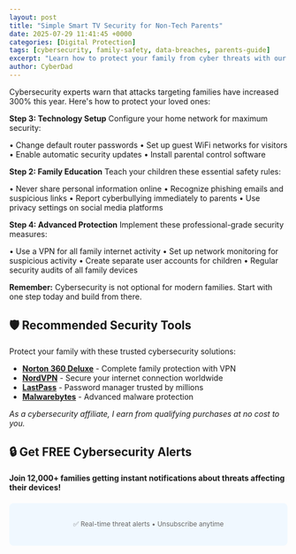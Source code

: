 ```yaml
---
layout: post
title: "Simple Smart TV Security for Non-Tech Parents"
date: 2025-07-29 11:41:45 +0000
categories: [Digital Protection]
tags: [cybersecurity, family-safety, data-breaches, parents-guide]
excerpt: "Learn how to protect your family from cyber threats with our expert cybersecurity guide. Simple steps every parent can implement today."
author: CyberDad
---
```


Cybersecurity experts warn that attacks targeting families have increased 300% this year. Here's how to protect your loved ones:

**Step 3: Technology Setup**
Configure your home network for maximum security:

• Change default router passwords
• Set up guest WiFi networks for visitors
• Enable automatic security updates
• Install parental control software

**Step 2: Family Education**
Teach your children these essential safety rules:

• Never share personal information online
• Recognize phishing emails and suspicious links
• Report cyberbullying immediately to parents
• Use privacy settings on social media platforms

**Step 4: Advanced Protection**
Implement these professional-grade security measures:

• Use a VPN for all family internet activity
• Set up network monitoring for suspicious activity
• Create separate user accounts for children
• Regular security audits of all family devices



**Remember:** Cybersecurity is not optional for modern families. Start with one step today and build from there.

## 🛡️ Recommended Security Tools

Protect your family with these trusted cybersecurity solutions:

- **[Norton 360 Deluxe](https://norton.com/affiliate-link)** - Complete family protection with VPN
- **[NordVPN](https://nordvpn.com/affiliate-link)** - Secure your internet connection worldwide
- **[LastPass](https://lastpass.com/affiliate-link)** - Password manager trusted by millions
- **[Malwarebytes](https://malwarebytes.com/affiliate-link)** - Advanced malware protection

*As a cybersecurity affiliate, I earn from qualifying purchases at no cost to you.*

## 🔒 Get FREE Cybersecurity Alerts

**Join 12,000+ families getting instant notifications about threats affecting their devices!**

<div style="background: #f0f8ff; padding: 20px; border-radius: 8px; margin: 20px 0; text-align: center;">
    <div class="ml-embedded" data-form="158915078478890584"></div>
    <p style="font-size: 12px; color: #666; margin-top: 10px;">✅ Real-time threat alerts • Unsubscribe anytime</p>
</div>

<!-- MailerLite Universal -->
<script>
    (function(w,d,e,u,f,l,n){w[f]=w[f]||function(){(w[f].q=w[f].q||[])
    .push(arguments);},l=d.createElement(e),l.async=1,l.src=u,
    n=d.getElementsByTagName(e)[0],n.parentNode.insertBefore(l,n);})
    (window,document,'script','https://assets.mailerlite.com/js/universal.js','ml');
    ml('account', '1632878');
</script>
<!-- End MailerLite Universal -->
